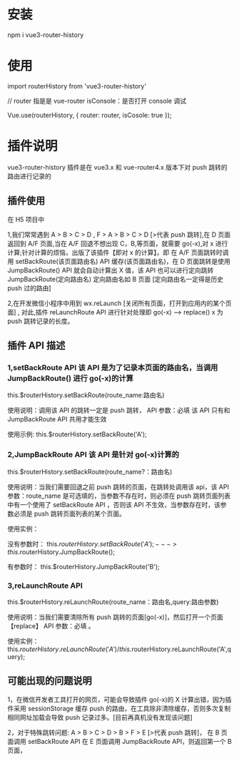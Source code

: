 # 安装

npm i vue3-router-history

# 使用

import routerHistory from 'vue3-router-history'

// router 指是是 vue-router isConsole：是否打开 console 调试

Vue.use(routerHistory, { router: router, isCosole: true });

# 插件说明

vue3-router-history 插件是在 vue3.x 和 vue-router4.x 版本下对 push 跳转的路由进行记录的

## 插件使用

在 H5 项目中

1,我们常常遇到 A > B > C > D , F > A > B > C > D [>代表 push 跳转],在 D 页面返回到 A/F 页面,当在 A/F 回退不想出现 C，B,等页面，就需要 go(-x),对 x 进行计算;针对计算的烦恼，出版了该插件【即对 x 的计算】。即 在 A/F 页面跳转时调用 setBackRoute(该页面路由名) API 缓存(该页面路由名)，在 D 页面跳转是使用 JumpBackRoute() API 就会自动计算出 X 值，该 API 也可以进行定向跳转 JumpBackRoute(定向路由名) 定向路由名如 B 页面 [定向路由名一定得是历史 push 过的路由]

2,在开发微信小程序中用到 wx.reLaunch [关闭所有页面，打开到应用内的某个页面] , 对此,插件 reLaunchRoute API 进行针对处理即 go(-x) --> replace() x 为 push 跳转记录的长度。

## 插件 API 描述

### 1,setBackRoute API 该 API 是为了记录本页面的路由名，当调用 JumpBackRoute() 进行 go(-x)的计算

this.$routerHistory.setBackRoute(route_name:路由名)

使用说明：调用该 API 的跳转一定是 push 跳转， API 参数：必填 该 API 只有和 JumpBackRoute API 共用才能生效

使用示例: this.$routerHistory.setBackRoute('A');

### 2,JumpBackRoute API 该 API 是针对 go(-x)计算的

this.$routerHistory.setBackRoute(route_name?：路由名)

使用说明：当我们需要回退之前 push 跳转的页面，在跳转处调用该 api，该 API 参数：route_name 是可选填的，当参数不存在时，则必须在 push 跳转页面列表中有一个使用了 setBackRoute API ，否则该 API 不生效，当参数存在时，该参数必须是 push 跳转页面列表的某个页面。

使用实例：

没有参数时： this.$routerHistory.setBackRoute('A'); --- > this.$routerHistory.JumpBackRoute();

有参数时： this.$routerHistory.JumpBackRoute('B');

### 3,reLaunchRoute API

this.$routerHistory.reLaunchRoute(route_name：路由名,query:路由参数)

使用说明：当我们需要清除所有 push 跳转的页面[go(-x)]，然后打开一个页面【replace】 API 参数：必填 。

使用实例： this.$routerHistory.reLaunchRoute('A') / this.$routerHistory.reLaunchRoute('A',query);

## 可能出现的问题说明

1，在微信开发者工具打开的网页，可能会导致插件 go(-x)的 X 计算出错，因为插件采用 sessionStorage 缓存 push 的路由，在工具除非清除缓存，否则多次复制相同网址加载会导致 push 记录过多。[目前再真机没有发现该问题]

2，对于特殊跳转问题: A > B > C > D > B > F > E [>代表 push 跳转]， 在 B 页面调用 setBackRoute API 在 E 页面调用 JumpBackRoute API，则返回第一个 B 页面，
